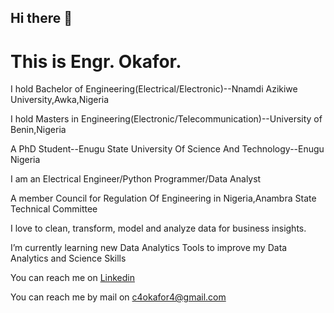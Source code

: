 ## Hi there 👋

# This is Engr. Okafor.

I hold Bachelor of Engineering(Electrical/Electronic)--Nnamdi Azikiwe University,Awka,Nigeria

I hold Masters in Engineering(Electronic/Telecommunication)--University of Benin,Nigeria

A PhD Student--Enugu State University Of Science And Technology--Enugu Nigeria

I am an Electrical Engineer/Python Programmer/Data Analyst

A member Council for Regulation Of Engineering in Nigeria,Anambra State Technical Committee

I love to clean, transform, model and analyze data for business insights.

I’m currently learning new Data Analytics Tools to improve my Data Analytics and Science Skills

You can reach me on [Linkedin](https://www.linkedin.com/in/chukwujekwu-okafor-mnse-r-engr-88019a299/)

You can reach me by mail on c4okafor4@gmail.com

